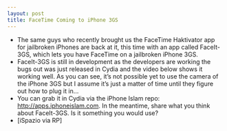```yaml
---
layout: post
title: FaceTime Coming to iPhone 3GS
---
```

* The same guys who recently brought us the FaceTime Haktivator app for jailbroken iPhones are back at it, this time with an app called FaceIt-3GS, which lets you have FaceTime on a jailbroken iPhone 3GS.
* FaceIt-3GS is still in development as the developers are working the bugs out was just released in Cydia and the video below shows it working well. As you can see, it’s not possible yet to use the camera of the iPhone 3GS but I assume it’s just a matter of time until they figure out how to plug it in…
* You can grab it in Cydia via the iPhone Islam repo: http://apps.iphoneislam.com. In the meantime, share what you think about FaceIt-3GS. Is it something you would use?
* [iSpazio via RP]

